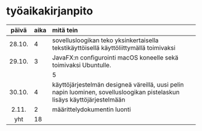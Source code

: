 # työaikakirjanpito

| päivä | aika | mitä tein  |
| :----:|:-----| :-----|
| 28.10. | 4    | sovellusloogikan teko yksinkertaisella tekstikäyttöisellä käyttöliittymällä toimivaksi
| 29.10. | 3 | JavaFX:n configurointi macOS koneelle sekä toimivaksi Ubuntulle. |
|  | | 5 | Käyttöjärjestelmän teko Javafx-kirjastolla, sovellusloogikan toimivuuden lisääminen käyttöjärjestelmään
| 30.10. | 4  | käyttöjärjestelmän designeä väreillä, uusi pelin napin luominen, sovellusloogikan pistelaskun lisäys käyttöjärjestelmään |
| 2.11.      | 2    | määrittelydokumentin luonti |
| yht   |   18 | | 
